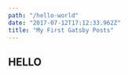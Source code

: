 ```yaml
---
path: "/hello-world"
date: "2017-07-12T17:12:33.962Z"
title: "My First Gatsby Posts"
---
```


## HELLO